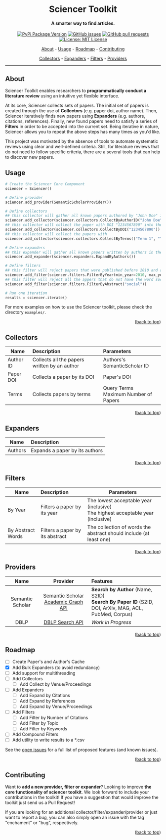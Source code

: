 <div id="top"></div>
<h1 align="center">
  <br>
  Sciencer Toolkit
</h1>

<h4 align="center">A smarter way to find articles.</h4>

<p align="center">
    <a href="https://pypi.org/project/sciencer/">
    <img src="https://img.shields.io/pypi/status/sciencer.svg?style=flat-square"
         alt="PyPi Package Version"></a>
    <a href="https://github.com/SciencerIO/sciencer-toolkit/issues">
    <img src="https://img.shields.io/github/issues-raw/SciencerIO/sciencer-toolkit.svg?style=flat-square&logo=github&logoColor=white"
         alt="GitHub issues"></a>
    <a href="https://github.com/SciencerIO/sciencer-toolkit/pulls">
    <img src="https://img.shields.io/github/issues-pr-raw/SciencerIO/sciencer-toolkit.svg?style=flat-square&logo=github&logoColor=white"
         alt="GitHub pull requests"></a>
    <a href="https://github.com/SciencerIO/sciencer-toolkit/LICENSE">
    <img src="https://img.shields.io/github/license/SciencerIO/sciencer-toolkit.svg?style=flat-square"
         alt="License: MIT License"></a>

</p>

<p align="center">
  <a href="#about">About</a> -
  <a href="#usage">Usage</a> -
  <a href="#roadmap">Roadmap</a> -
  <a href="#contributing">Contributing</a>
</p>
<p align="center">
  <a href="#collectors">Collectors</a> -
  <a href="#expanders">Expanders</a> -
  <a href="#filters">Filters</a> -
  <a href="#providers">Providers</a>
</p>

---

## About
Sciencer Toolkit enables researchers to **programmatically conduct a literature review** using an intuitive yet flexible interface.

At its core, Sciencer collects sets of papers.
The initial set of papers is created through the use of **Collectors** (e.g. paper doi, author name).
Then, Sciencer iteratively finds new papers using **Expanders** (e.g. authors, citations, references).
Finally, new found papers need to satisfy a series of **Filters** in order to be accepted into the current set.
Being iterative in nature, Sciencer allows you to repeat the above steps has many times as you'd like.

This project was motivated by the absence of tools to automate systematic reviews using clear and well-defined criteria.
Still, for literature reviews that do not need to follow specific criteria, there are a several tools that can help to discover new papers.

## Usage

```python
# Create the Sciencer Core Component
sciencer = Sciencer()

# Define provider
sciencer.add_provider(SemanticScholarProvider())

# Define collectors
## this collector will gather all known papers authored by "John Doe" into de set
sciencer.add_collector(sciencer.collectors.CollectByAuthorID("John Doe"))
## this collector will collect the paper with DOI "1234567890" into the set
sciencer.add_collector(sciencer.collectors.CollectByDOI("1234567890"))
## this collector will collect the papers with 
sciencer.add_collector(sciencer.collectors.CollectByTerms(["Term 1", "Term 2", "Term 3"]))

# Define expanders
## this expander will gather all known papers written by authors in the current set.
sciencer.add_expander(sciencer.expanders.ExpandByAuthors())

# Define filters
## this filter will reject papers that were published before 2010 and after 2030
sciencer.add_filter(sciencer.filters.FilterByYear(min_year=2010, max_year=2030))
## this filter will reject all the appers that do not have the word social on the abstract
sciencer.add_filter(sciencer.filters.FilterByAbstract("social"))

# Run one iteration
results = sciencer.iterate()

```

For more examples on how to use the Sciencer toolkit, please check the directory `examples/`.

<p align="right">(<a href="#top">back to top</a>)</p>

## Collectors

| Name      | Description                                  | Parameters                                |
| --------- | :------------------------------------------- | :---------------------------------------- |
| Author ID | Collects all the papers written by an author | Authors's SemanticScholar ID              |
| Paper DOI | Collects a paper by its DOI                  | Paper's DOI                               |
| Terms     | Collects papers by terms                     | Query Terms <br> Maximum Number of Papers |

<p align="right">(<a href="#top">back to top</a>)</p>

## Expanders

| Name    | Description                    |
| ------- | :----------------------------- |
| Authors | Expands a paper by its authors |

<p align="right">(<a href="#top">back to top</a>)</p>

## Filters

| Name              | Description                     | Parameters                                                                          |
| ----------------- | :------------------------------ | ----------------------------------------------------------------------------------- |
| By Year           | Filters a paper by its year     | The lowest acceptable year (inclusive) <br> The highest acceptable year (inclusive) |
| By Abstract Words | Filters a paper by its abstract | The collection of words the abstract should include (at least one)                  |

<p align="right">(<a href="#top">back to top</a>)</p>

## Providers


|       Name       |                                      Provider                                      | Features                                                                                                   |
| :--------------: | :--------------------------------------------------------------------------------: | :--------------------------------------------------------------------------------------------------------- |
| Semantic Scholar | [Semantic Scholar Academic Graph API](https://www.semanticscholar.org/product/api) | **Search by Author** (Name, S2ID) <br> **Search By Paper ID** (S2ID, DOI, ArXiv, MAG, ACL, PubMed, Corpus) |
|       DBLP       |    [DBLP Search API](https://dblp.org/faq/How+to+use+the+dblp+search+API.html)     | *Work in Progress*                                                                                         |

<p align="right">(<a href="#top">back to top</a>)</p>

## Roadmap

- [ ] Create Paper's and Author's Cache
- [x] Add Bulk Expanders (to avoid redundancy)
- [ ] Add support for multithreading
- [ ] Add Collectors
  - [ ] Add Collect by Venue/Proceedings
- [ ] Add Expanders
  - [ ] Add Expand by Citations
  - [ ] Add Expand by References
  - [ ] Add Expand by Venue/Proceedings
- [ ] Add Filters
  - [ ] Add Filter by Number of Citations
  - [ ] Add Filter by Topic
  - [ ] Add Filter by Keywords
- [ ] Add Compound Filters
- [ ] Add utility to write results to a *.csv

See the [open issues](https://github.com/SciencerIO/sciencer-toolkit/issues) for a full list of proposed features (and known issues).

<p align="right">(<a href="#top">back to top</a>)</p>

## Contributing

Want to **add a new provider, filter or expander**?
Looking to improve **the core functionality of sciencer toolkit**.
We look forward to include your contributions in the toolkit!
If you have a suggestion that would improve the toolkit just send us a Pull Request!

If you are looking for an additional collector/filter/expander/provider or just want to report a bug, you can also simply open an issue with the tag "enchament" or "bug", respectively.

<p align="right">(<a href="#top">back to top</a>)</p>
